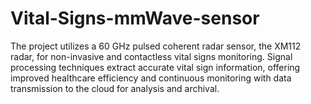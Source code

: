 # Vital-Signs-mmWave-sensor
The project utilizes a 60 GHz pulsed coherent radar sensor, the XM112 radar, for non-invasive and contactless vital signs monitoring. Signal processing techniques extract accurate vital sign information, offering improved healthcare efficiency and continuous monitoring with data transmission to the cloud for analysis and archival.
